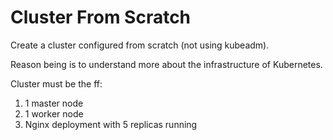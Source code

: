 # Cluster From Scratch
Create a cluster configured from scratch (not using kubeadm).

Reason being is to understand more about the infrastructure of Kubernetes.

Cluster must be the ff:
1. 1 master node
2. 1 worker node
3. Nginx deployment with 5 replicas running
